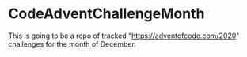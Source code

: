 # CodeAdventChallengeMonth
This is going to be a repo of tracked "https://adventofcode.com/2020" challenges for the month of December.
